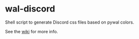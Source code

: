 # wal-discord

Shell script to generate Discord css files based on pywal colors.

See the [wiki](https://github.com/guglicap/wal-discord/wiki) for more info.